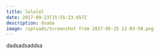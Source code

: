 ```yaml
---
title: lololol
date: 2017-09-23T15:55:23.657Z
description: dsada
image: /uploads/Screenshot from 2017-05-25 22-03-50.png
---
```

dadsadsaddsa

